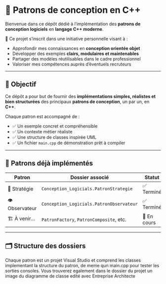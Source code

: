 # 🧠 Patrons de conception en C++

Bienvenue dans ce dépôt dédié à l’implémentation des **patrons de conception logiciels** en **langage C++ moderne**.

📌 Ce projet s’inscrit dans une initiative personnelle visant à :
- Approfondir mes connaissances en **conception orientée objet**
- Développer des exemples **clairs, modulaires et maintenables**
- Partager des modèles réutilisables dans le cadre professionnel
- Valoriser mes compétences auprès d’éventuels recruteurs

---

## 🎯 Objectif

Ce dépôt a pour but de fournir des **implémentations simples, réalistes et bien structurées** des principaux **patrons de conception**, un par un, en **C++**.

Chaque patron est accompagné de :
- ✅ Un exemple concret et compréhensible
- ✅ Un contexte métier réaliste
- ✅ Une structure de classes inspirée UML
- ✅ Un fichier `main.cpp` de démonstration prêt à compiler

---

## 📁 Patrons déjà implémentés

| Patron             | Dossier associé                                | Statut     |
|--------------------|-------------------------------------------------|------------|
| 🧠 Stratégie        | `Conception_Logicials.PatronStrategie`         | ✅ Terminé |
| 👁️ Observateur      | `Conception_Logicials.PatronObservateur`       | ✅ Terminé |
| 🏗️ À venir...       | `PatronFactory`, `PatronComposite`, etc.       | 🔄 En cours |

---

## 🗂️ Structure des dossiers
Chaque patron est un projet Visual Studio et comprend les classes implementant la structure du patron, de meme qun main.cpp pour tester les sorties consoles.
Vous trouverez egalement dans le dossier du projet un image du diagramme de classe edité avec Entreprise Architecte
